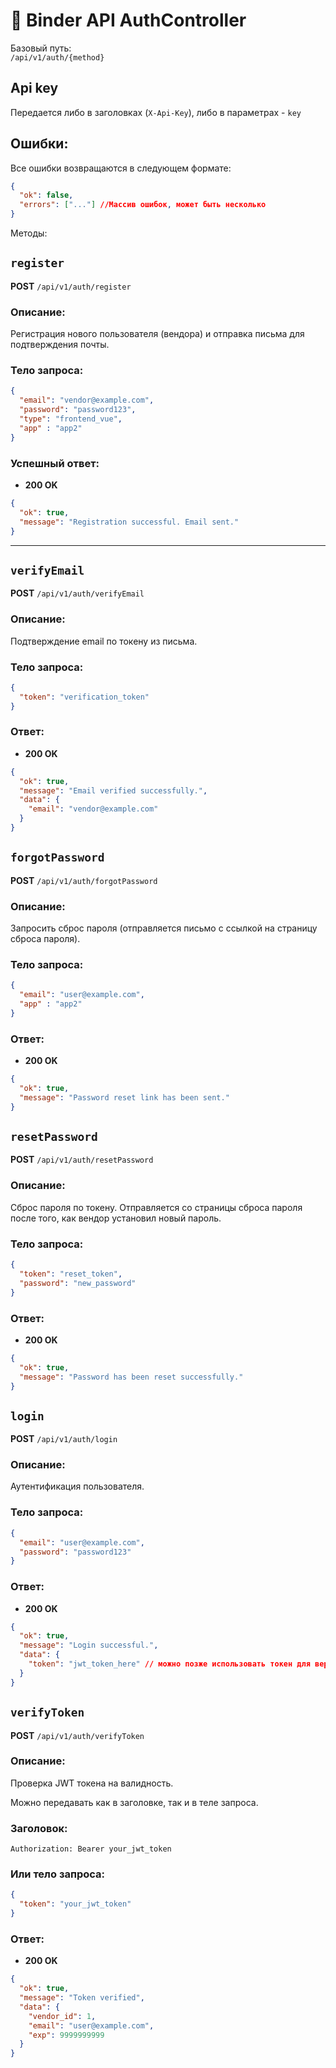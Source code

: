# 📘 Binder API AuthController

Базовый путь:  
`/api/v1/auth/{method}`

## Api key
Передается либо в заголовках (`X-Api-Key`), либо в параметрах - `key`


## Ошибки:
Все ошибки возвращаются в следующем формате:
```json
{
  "ok": false,
  "errors": ["..."] //Массив ошибок, может быть несколько
}
```

Методы:

## `register`

**POST** `/api/v1/auth/register`

### Описание:
Регистрация нового пользователя (вендора) и отправка письма для подтверждения почты.

### Тело запроса:
```json
{
  "email": "vendor@example.com",
  "password": "password123",
  "type": "frontend_vue",
  "app" : "app2"
}
```

### Успешный ответ:
- **200 OK**
```json
{
  "ok": true,
  "message": "Registration successful. Email sent."
}
```

---

## `verifyEmail`

**POST** `/api/v1/auth/verifyEmail`

### Описание:
Подтверждение email по токену из письма.

### Тело запроса:
```json
{
  "token": "verification_token"
}
```

### Ответ:
- **200 OK**
```json
{
  "ok": true,
  "message": "Email verified successfully.",
  "data": {
    "email": "vendor@example.com"
  }
}
```

## `forgotPassword`

**POST** `/api/v1/auth/forgotPassword`

### Описание:
Запросить сброс пароля (отправляется письмо с ссылкой на страницу сброса пароля).

### Тело запроса:
```json
{
  "email": "user@example.com",
  "app" : "app2"
}
```

### Ответ:
- **200 OK**
```json
{
  "ok": true,
  "message": "Password reset link has been sent."
}
```

## `resetPassword`

**POST** `/api/v1/auth/resetPassword`

### Описание:
Сброс пароля по токену. Отправляется со страницы сброса пароля после того, как вендор установил новый пароль.

### Тело запроса:
```json
{
  "token": "reset_token",
  "password": "new_password"
}
```

### Ответ:
- **200 OK**
```json
{
  "ok": true,
  "message": "Password has been reset successfully."
}
```

## `login`

**POST** `/api/v1/auth/login`

### Описание:
Аутентификация пользователя.

### Тело запроса:
```json
{
  "email": "user@example.com",
  "password": "password123"
}
```

### Ответ:
- **200 OK**
```json
{
  "ok": true,
  "message": "Login successful.",
  "data": {
    "token": "jwt_token_here" // можно позже использовать токен для верификации запросов
  }
}
```
## `verifyToken`

**POST** `/api/v1/auth/verifyToken`

### Описание:
Проверка JWT токена на валидность.

Можно передавать как в заголовке, так и в теле запроса.

### Заголовок:
```
Authorization: Bearer your_jwt_token
```

### Или тело запроса:
```json
{
  "token": "your_jwt_token"
}
```

### Ответ:
- **200 OK**
```json
{
  "ok": true,
  "message": "Token verified",
  "data": {
    "vendor_id": 1,
    "email": "user@example.com",
    "exp": 9999999999
  }
}
```
